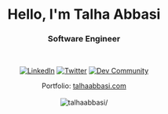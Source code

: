 <h1 align="center"> Hello, I'm Talha Abbasi </h1>

<h3 align="center">  Software Engineer </h3> <br>

<p align="center"> 
<a href="https://www.linkedin.com/in/talha-abbasi/"><img alt="LinkedIn" src="https://img.shields.io/badge/-Talha_Abbasi-blue?style=flat-square&logo=Linkedin&logoColor=white&link=https://www.linkedin.com/in/talha-abbasi/"></a>
<a href="https://twitter.com/talhaabbasi091"><img alt="Twitter" src="https://img.shields.io/badge/-talhaabbasi091-1ca0f1?style=flat-square&logo=twitter&logoColor=white&link=https://twitter.com/talhaabbasi091"></a>
<a href="https://dev.to/talhaabbasi"><img alt="Dev Community" src="https://img.shields.io/badge/-talhaabbasi-black?style=flat-square&logo=dev.to&logoColor=white&link=https://dev.to/talhaabbasi"></a>
</p>
<p align="center">
  Portfolio: <a href="https://wwww.talhaabbasi.com">talhaabbasi.com</a> 
  <br/></br>
  <img src="https://komarev.com/ghpvc/?username=talhaabbasi&style=flat&color=blue" alt=talhaabbasi/> 
</p>
